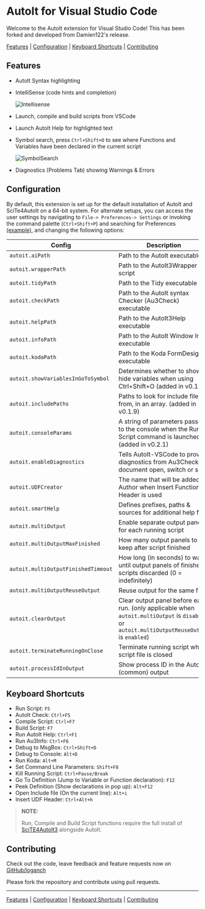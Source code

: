 # AutoIt for Visual Studio Code

Welcome to the AutoIt extension for Visual Studio Code! This has been forked
and developed from Damien122's release.

[Features](#features) | [Configuration](#configuration) | [Keyboard Shortcuts](#keyboard-shortcuts) | [Contributing](#contributing)

## Features

- AutoIt Syntax highlighting
- IntelliSense (code hints and completion)

  ![Intellisense](img/docs/signaturehelp.gif)

- Launch, compile and build scripts from VSCode
- Launch AutoIt Help for highlighted text
- Symbol search, press `Ctrl+Shift+O` to see where Functions and Variables have been declared in the current script

  ![SymbolSearch](img/docs/symbolsearch.gif)

- Diagnostics (Problems Tab) showing Warnings & Errors

## Configuration

By default, this extension is set up for the default installation of AutoIt and SciTe4AutoIt on a 64-bit system. For alternate setups, you can access the user settings by navigating to `File-> Preferences-> Settings` or invoking the command palette (`Ctrl+Shift+P`) and searching for Preferences [(example)](img/docs/CtrlShiftP.png), and changing the following options:

| Config                              | Description                                                                                                                                   | Default                                                                       |
| ----------------------------------- | --------------------------------------------------------------------------------------------------------------------------------------------- | ----------------------------------------------------------------------------- |
| `autoit.aiPath`                     | Path to the AutoIt executable                                                                                                                 | "C:\\Program Files (x86)\\AutoIt3\\AutoIt3.exe"                               |
| `autoit.wrapperPath`                | Path to the AutoIt3Wrapper script                                                                                                             | "C:\\Program Files (x86)\\AutoIt3\\SciTE\\AutoIt3Wrapper\\AutoIt3Wrapper.au3" |
| `autoit.tidyPath`                   | Path to the Tidy executable                                                                                                                   | "C:\\Program Files (x86)\\AutoIt3\\SciTE\\Tidy\\Tidy.exe"                     |
| `autoit.checkPath`                  | Path to the AutoIt syntax Checker (Au3Check) executable                                                                                       | "C:\\Program Files (x86)\\AutoIt3\\AU3Check.exe"                              |
| `autoit.helpPath`                   | Path to the AutoIt3Help executable                                                                                                            | "C:\\Program Files (x86)\\AutoIt3\\AutoIt3Help.exe"                           |
| `autoit.infoPath`                   | Path to the AutoIt Window Info executable                                                                                                     | "C:\\Program Files (x86)\\AutoIt3\\Au3Info.exe"                               |
| `autoit.kodaPath`                   | Path to the Koda FormDesigner executable                                                                                                      | "C:\\Program Files (x86)\\AutoIt3\\SciTE\\Koda\\FD.exe"                       |
| `autoit.showVariablesInGoToSymbol`  | Determines whether to show or hide variables when using Ctrl+Shift+O (added in v0.1.9)                                                        | `true`                                                                        |
| `autoit.includePaths`               | Paths to look for include files from, in an array. (added in v0.1.9)                                                                          | ["C:\\Program Files (x86)\\AutoIt3\\Include"]                                 |
| `autoit.consoleParams`              | A string of parameters passed to the console when the Run Script command is launched (added in v0.2.1)                                        | ""                                                                            |
| `autoit.enableDiagnostics`          | Tells AutoIt-VSCode to provide diagnostics from Au3Check on document open, switch or save                                                     | `true`                                                                        |
| `autoit.UDFCreator`                 | The name that will be added as Author when Insert Function Header is used                                                                     | "Your Name"                                                                   |
| `autoit.smartHelp`                  | Defines prefixes, paths & sources for additional help files                                                                                   | [ [ "", "", "" ] ]                                                            |
| `autoit.multiOutput`                | Enable separate output panel for each running script                                                                                          | `true`                                                                        |
| `autoit.multiOutputMaxFinished`     | How many output panels to keep after script finished                                                                                          | 2                                                                             |
| `autoit.multiOutputFinishedTimeout` | How long (in seconds) to wait until output panels of finished scripts discarded (0 = indefinitely)                                            | 0                                                                             |
| `autoit.multiOutputReuseOutput`     | Reuse output for the same file                                                                                                                | `false`                                                                       |
| `autoit.clearOutput`                | Clear output panel before each run. (only applicable when `autoit.multiOutput` is `disabled` or `autoit.multiOutputReuseOutput` is `enabled`) | `true`                                                                        |
| `autoit.terminateRunningOnClose`    | Terminate running script when script file is closed                                                                                           | `true`                                                                        |
| `autoit.processIdInOutput`          | Show process ID in the Autoit (common) output                                                                                                 | "Single"                                                                      |

<!-- * Access the command palette `Ctrl+Shift+P`, type Preferences: Open User Settings or Preferences: Open Workspace Settings. -->

  <!-- ![CtrlShiftP](img/docs/CtrlShiftP.png) -->

<!-- * Configure the paths according to your AutoIt installation. -->

  <!-- ![AutoItConfiguration](img/docs/AutoItConfiguration.png) -->

## Keyboard Shortcuts

- Run Script: `F5`
- AutoIt Check: `Ctrl+F5`
- Compile Script: `Ctrl+F7`
- Build Script: `F7`
- Run AutoIt Help: `Ctrl+F1`
- Run Au3Info: `Ctrl+F6`
- Debug to MsgBox: `Ctrl+Shift+D`
- Debug to Console: `Alt+D`
- Run Koda: `Alt+M`
- Set Command Line Parameters: `Shift+F8`
- Kill Running Script: `Ctrl+Pause/Break`
- Go To Definition (Jump to Variable or Function declaration): `F12`
- Peek Definition (Show declarations in pop up): `Alt+F12`
- Open Include file (On the current line): `Alt+i`
- Insert UDF Header: `Ctrl+Alt+h`

> **NOTE:**
>
> Run, Compile and Build Script functions require the full install of [SciTE4AutoIt3](https://www.autoitscript.com/site/autoit-script-editor/downloads/) alongside AutoIt.

## Contributing

Check out the code, leave feedback and feature requests now on [GitHub/loganch](https://github.com/loganch/AutoIt-VSCode)

Please fork the repository and contribute using pull requests.

---

[Features](#features) | [Configuration](#configuration) | [Keyboard Shortcuts](#keyboard-shortcuts) | [Contributing](#contributing)

